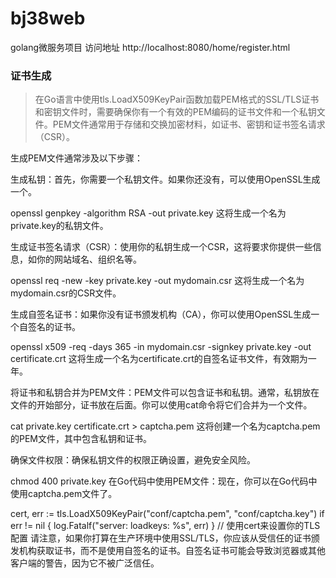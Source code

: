 # bj38web
golang微服务项目
访问地址
http://localhost:8080/home/register.html


### 证书生成
> 在Go语言中使用tls.LoadX509KeyPair函数加载PEM格式的SSL/TLS证书和密钥文件时，需要确保你有一个有效的PEM编码的证书文件和一个私钥文件。PEM文件通常用于存储和交换加密材料，如证书、密钥和证书签名请求（CSR）。

生成PEM文件通常涉及以下步骤：

生成私钥：首先，你需要一个私钥文件。如果你还没有，可以使用OpenSSL生成一个。

openssl genpkey -algorithm RSA -out private.key
这将生成一个名为private.key的私钥文件。

生成证书签名请求（CSR）：使用你的私钥生成一个CSR，这将要求你提供一些信息，如你的网站域名、组织名等。

openssl req -new -key private.key -out mydomain.csr
这将生成一个名为mydomain.csr的CSR文件。

生成自签名证书：如果你没有证书颁发机构（CA），你可以使用OpenSSL生成一个自签名的证书。

openssl x509 -req -days 365 -in mydomain.csr -signkey private.key -out certificate.crt
这将生成一个名为certificate.crt的自签名证书文件，有效期为一年。

将证书和私钥合并为PEM文件：PEM文件可以包含证书和私钥。通常，私钥放在文件的开始部分，证书放在后面。你可以使用cat命令将它们合并为一个文件。

cat private.key certificate.crt > captcha.pem
这将创建一个名为captcha.pem的PEM文件，其中包含私钥和证书。

确保文件权限：确保私钥文件的权限正确设置，避免安全风险。

chmod 400 private.key
在Go代码中使用PEM文件：现在，你可以在Go代码中使用captcha.pem文件了。

cert, err := tls.LoadX509KeyPair("conf/captcha.pem", "conf/captcha.key")
if err != nil {
log.Fatalf("server: loadkeys: %s", err)
}
// 使用cert来设置你的TLS配置
请注意，如果你打算在生产环境中使用SSL/TLS，你应该从受信任的证书颁发机构获取证书，而不是使用自签名的证书。自签名证书可能会导致浏览器或其他客户端的警告，因为它不被广泛信任。